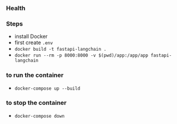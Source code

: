 ### Health

### Steps

- install Docker
- first create `.env`
- `docker build -t fastapi-langchain .`
- `docker run --rm -p 8000:8000 -v $(pwd)/app:/app/app fastapi-langchain`

### to run the container

- `docker-compose up --build`

### to stop the container

- `docker-compose down`
